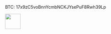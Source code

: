 <p>BTC: 17x9zC5voBnnYcmbNCKJYsePuF8Rwh39Lp</p><img src="https://ik.imagekit.io/pwnage/img/download__3__mA1hezw7V.png" width="50" height="50"></img>
